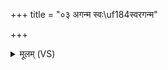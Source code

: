 +++
title = "०३ अगन्म स्वः\uf184स्वरगन्म"

+++
<details><summary>मूलम् (VS)</summary>

अग॑न्म॒ स्वः१॒॑स्व᳡रगन्म॒ सं सूर्य॑स्य॒ ज्योति॑षागन्म ॥
</details>